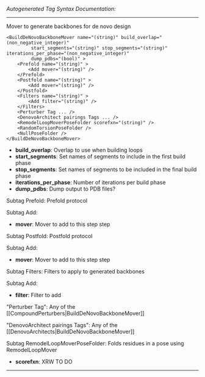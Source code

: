 _Autogenerated Tag Syntax Documentation:_

---
Mover to generate backbones for de novo design

```
<BuildDeNovoBackboneMover name="(string)" build_overlap="(non_negative_integer)"
         start_segments="(string)" stop_segments="(string)" iterations_per_phase="(non_negative_integer)"
         dump_pdbs="(bool)" >
    <Prefold name="(string)" >
        <Add mover="(string)" />
    </Prefold>
    <Postfold name="(string)" >
        <Add mover="(string)" />
    </Postfold>
    <Filters name="(string)" >
        <Add filter="(string)" />
    </Filters>
    <Perturber Tag ... />
    <DenovoArchitect pairings Tags ... />
    <RemodelLoopMoverPoseFolder scorefxn="(string)" />
    <RandomTorsionPoseFolder />
    <NullPoseFolder />
</BuildDeNovoBackboneMover>
```

-   **build_overlap**: Overlap to use when building loops
-   **start_segments**: Set names of segments to include in the first build phase
-   **stop_segments**: Set names of segments to be included in the final build phase
-   **iterations_per_phase**: Number of iterations per build phase
-   **dump_pdbs**: Dump output to PDB files?


Subtag Prefold:   Prefold protocol



Subtag Add:   

-   **mover**: Mover to add to this step step

Subtag Postfold:   Postfold protocol



Subtag Add:   

-   **mover**: Mover to add to this step step

Subtag Filters:   Filters to apply to generated backbones



Subtag Add:   

-   **filter**: Filter to add

"Perturber Tag": Any of the [[CompoundPerturbers|BuildDeNovoBackboneMover]]

"DenovoArchitect pairings Tags": Any of the [[DenovoArchitects|BuildDeNovoBackboneMover]]

Subtag RemodelLoopMoverPoseFolder:   Folds residues in a pose using RemodelLoopMover

-   **scorefxn**: XRW TO DO

---
